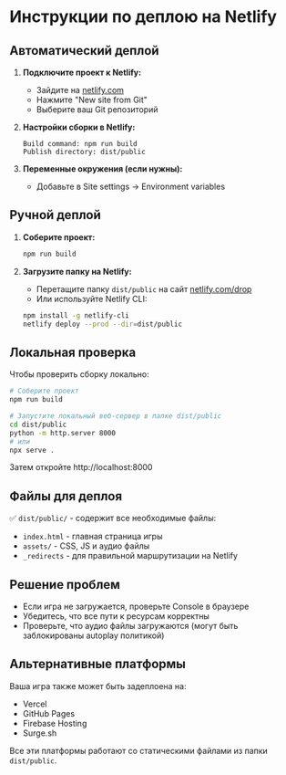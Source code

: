# Инструкции по деплою на Netlify

## Автоматический деплой

1. **Подключите проект к Netlify:**
   - Зайдите на [netlify.com](https://netlify.com)
   - Нажмите "New site from Git"
   - Выберите ваш Git репозиторий

2. **Настройки сборки в Netlify:**
   ```
   Build command: npm run build
   Publish directory: dist/public
   ```

3. **Переменные окружения (если нужны):**
   - Добавьте в Site settings → Environment variables

## Ручной деплой

1. **Соберите проект:**
   ```bash
   npm run build
   ```

2. **Загрузите папку на Netlify:**
   - Перетащите папку `dist/public` на сайт [netlify.com/drop](https://netlify.com/drop)
   - Или используйте Netlify CLI:
   ```bash
   npm install -g netlify-cli
   netlify deploy --prod --dir=dist/public
   ```

## Локальная проверка

Чтобы проверить сборку локально:

```bash
# Соберите проект
npm run build

# Запустите локальный веб-сервер в папке dist/public
cd dist/public
python -m http.server 8000
# или
npx serve .
```

Затем откройте http://localhost:8000

## Файлы для деплоя

✅ `dist/public/` - содержит все необходимые файлы:
- `index.html` - главная страница игры
- `assets/` - CSS, JS и аудио файлы
- `_redirects` - для правильной маршрутизации на Netlify

## Решение проблем

- Если игра не загружается, проверьте Console в браузере
- Убедитесь, что все пути к ресурсам корректны
- Проверьте, что аудио файлы загружаются (могут быть заблокированы autoplay политикой)

## Альтернативные платформы

Ваша игра также может быть задеплоена на:
- Vercel
- GitHub Pages  
- Firebase Hosting
- Surge.sh

Все эти платформы работают со статическими файлами из папки `dist/public`.